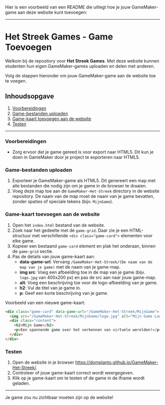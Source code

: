Hier is een voorbeeld van een README die uitlegt hoe je jouw GameMaker-game aan deze website kunt toevoegen:

---

# Het Streek Games - Game Toevoegen

Welkom bij de repository voor **Het Streek Games**. Met deze website kunnen studenten hun eigen GameMaker-games uploaden en delen met anderen.

Volg de stappen hieronder om jouw GameMaker-game aan de website toe te voegen.

## Inhoudsopgave
1. [Voorbereidingen](#voorbereidingen)
2. [Game-bestanden uploaden](#game-bestanden-uploaden)
3. [Game-kaart toevoegen aan de website](#game-kaart-toevoegen-aan-de-website)
4. [Testen](#testen)

---

### Voorbereidingen
- Zorg ervoor dat je game gereed is voor export naar HTML5. Dit kun je doen in GameMaker door je project te exporteren naar HTML5.

### Game-bestanden uploaden
1. Exporteer je GameMaker-game als HTML5. Dit genereert een map met alle bestanden die nodig zijn om je game in de browser te draaien.
2. Voeg deze map toe aan de `GameMaker-Het-Streek` directory in de website repository. De naam van de map moet de naam van je game bevatten, zonder spaties of speciale tekens (bijv. `MijnGame`).

### Game-kaart toevoegen aan de website
1. Open het `index.html` bestand van de website.
2. Zoek naar het gedeelte met de `game-grid`. Daar zie je een HTML-structuur met verschillende `<div class="game-card">` elementen voor elke game.
3. Kopieer een bestaand `game-card` element en plak het onderaan, binnen de `game-grid` sectie.
4. Pas de details van jouw game-kaart aan:
   - **data-game-url**: Vervang `/GameMaker-Het-Streek/(De naam van de map van je game)` met de naam van je game-map.
   - **img src**: Voeg een afbeelding toe in de map van je game (bijv. `logo.jpg` van 400x200 px) en pas de src aan naar jouw game-map.
   - **alt**: Voeg een beschrijving toe voor de logo-afbeelding van je game.
   - **h2**: Vul de titel van je game in.
   - **p**: Geef een korte beschrijving van je game.

Voorbeeld van een nieuwe game-kaart:

```html
<div class="game-card" data-game-url="/GameMaker-Het-Streek/MijnGame">
  <img src="/GameMaker-Het-Streek/MijnGame/logo.jpg" alt="Mijn Game Logo">
  <div class="content">
    <h2>Mijn Game</h2>
    <p>Een spannende game over het verkennen van virtuele werelden!</p>
  </div>
</div>
```

### Testen
1. Open de website in je browser https://domplanto.github.io/GameMaker-Het-Streek/.
2. Controleer of jouw game-kaart correct wordt weergegeven.
3. Klik op je game-kaart om te testen of de game in de iframe wordt geladen.

---

Je game zou nu zichtbaar moeten zijn op de website!
